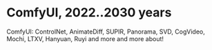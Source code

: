 # ComfyUI, 2022..2030 years
ComfyUI: ControlNet, AnimateDiff, SUPIR, Panorama, SVD, CogVideo, Mochi, LTХV, Hanyuan, Ruyi and more and more about!
